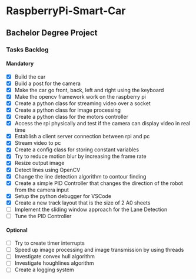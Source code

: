 # RaspberryPi-Smart-Car
## Bachelor Degree Project

### Tasks Backlog
#### Mandatory
- [X] Build the car
- [X] Build a post for the camera
- [X] Make the car go front, back, left and right using the keyboard
- [X] Make the opencv framework work on the raspberry pi
- [X] Create a python class for streaming video over a socket
- [X] Create a python class for image processing
- [X] Create a python class for the motors controller 
- [X] Access the rpi physically and test if the camera can display video in real time
- [X] Establish a client server connection between rpi and pc
- [X] Stream video to pc 
- [X] Create a config class for storing constant variables
- [X] Try to reduce motion blur by increasing the frame rate
- [X] Resize output image 
- [X] Detect lines using OpenCV
- [X] Change the line detection algorithm to contour finding 
- [X] Create a simple PID Controller that changes the direction of the robot from the camera input
- [X] Setup the python debugger for VSCode
- [X] Create a new track layout that is the size of 2 A0 sheets
- [ ] Implement the sliding window approach for the Lane Detection 
- [ ] Tune the PID Controller

#### Optional
- [ ] Try to create timer interrupts
- [ ] Speed up image processing and image transmission by using threads
- [ ] Investigate convex hull algorithm
- [ ] Investigate houghlines algorithm
- [ ] Create a logging system 